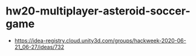 # hw20-multiplayer-asteroid-soccer-game
* https://idea-registry.cloud.unity3d.com/groups/hackweek-2020-06-21_06-27/ideas/732